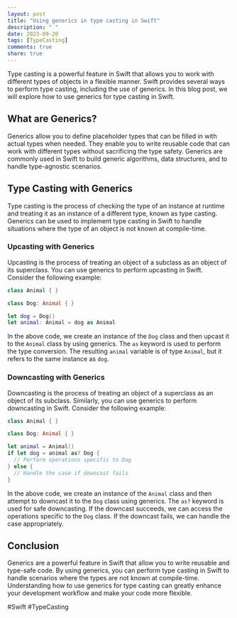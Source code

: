 ```yaml
---
layout: post
title: "Using generics in type casting in Swift"
description: " "
date: 2023-09-20
tags: [TypeCasting]
comments: true
share: true
---
```


Type casting is a powerful feature in Swift that allows you to work with different types of objects in a flexible manner. Swift provides several ways to perform type casting, including the use of generics. In this blog post, we will explore how to use generics for type casting in Swift.

## What are Generics?

Generics allow you to define placeholder types that can be filled in with actual types when needed. They enable you to write reusable code that can work with different types without sacrificing the type safety. Generics are commonly used in Swift to build generic algorithms, data structures, and to handle type-agnostic scenarios.

## Type Casting with Generics

Type casting is the process of checking the type of an instance at runtime and treating it as an instance of a different type, known as type casting. Generics can be used to implement type casting in Swift to handle situations where the type of an object is not known at compile-time.

### Upcasting with Generics

Upcasting is the process of treating an object of a subclass as an object of its superclass. You can use generics to perform upcasting in Swift. Consider the following example:

```swift
class Animal { }

class Dog: Animal { }

let dog = Dog()
let animal: Animal = dog as Animal
```

In the above code, we create an instance of the `Dog` class and then upcast it to the `Animal` class by using generics. The `as` keyword is used to perform the type conversion. The resulting `animal` variable is of type `Animal`, but it refers to the same instance as `dog`.

### Downcasting with Generics

Downcasting is the process of treating an object of a superclass as an object of its subclass. Similarly, you can use generics to perform downcasting in Swift. Consider the following example:

```swift
class Animal { }

class Dog: Animal { }

let animal = Animal()
if let dog = animal as? Dog {
  // Perform operations specific to Dog
} else {
  // Handle the case if downcast fails
}
```

In the above code, we create an instance of the `Animal` class and then attempt to downcast it to the `Dog` class using generics. The `as?` keyword is used for safe downcasting. If the downcast succeeds, we can access the operations specific to the `Dog` class. If the downcast fails, we can handle the case appropriately.

## Conclusion

Generics are a powerful feature in Swift that allow you to write reusable and type-safe code. By using generics, you can perform type casting in Swift to handle scenarios where the types are not known at compile-time. Understanding how to use generics for type casting can greatly enhance your development workflow and make your code more flexible.

#Swift #TypeCasting